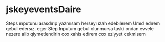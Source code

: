 # jskeyeventsDaire
Steps ınputunu arasdırıp yazmısam herseyı ızah edebılerem Umıd edırem qebul edersız. eger Step Inputum qebul olunmursa taski ondan evvele nezere alib qiymetlendirin  cox xahis edirem cox eziyyet cekmisem 
